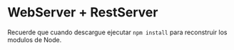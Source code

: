 # WebServer + RestServer
Recuerde que cuando descargue ejecutar ```npm install``` para reconstruir los modulos de Node.